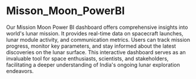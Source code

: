 # Misson_Moon_PowerBI
Our Mission Moon Power BI dashboard offers comprehensive insights into world's lunar mission. It provides real-time data on spacecraft launches, lunar module activity, and communication metrics. 
Users can track mission progress, monitor key parameters, and stay informed about the latest discoveries on the lunar surface. This interactive dashboard serves as an invaluable tool for space enthusiasts, scientists, and stakeholders, facilitating a deeper understanding of India's ongoing lunar exploration endeavors.
